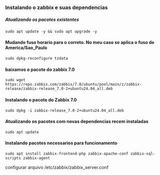 ### Instalando o zabbix e suas dependencias 
##### Atualizando os pacotes existentes
```
sudo apt update -y && sudo apt upgrade -y
```
#### Mudando fuso horario para o correto. No meu caso se aplica o fuso de America/Sao_Paulo
```
sudo dpkg-reconfigure tzdata
```
#### baixamos o pacote do zabbix 7.0
```
sudo wget https://repo.zabbix.com/zabbix/7.0/ubuntu/pool/main/z/zabbix-release/zabbix-release_7.0-2+ubuntu24.04_all.deb
```
#### Instalando o pacote do Zabbix 7.0
```
sudo dpkg -i zabbix-release_7.0-2+ubuntu24.04_all.deb
```
#### Atualizando os pacotes com novas dependencias recem instaladas
```
sudo apt update
```
#### Instalando pacotes necessarios para funcionamento
```
sudo apt install zabbix-frontend-php zabbix-apache-conf zabbix-sql-scripts zabbix-agent
```
configurar arquivo /etc/zabbix/zabbix_server.conf
